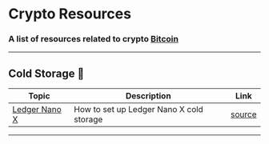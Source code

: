 # Crypto Resources
### A list of resources related to crypto [Bitcoin](https://raw.githubusercontent.com/justincgreen/coin-pouch/main/src/images/btc-loader.gif)
---
## Cold Storage :closed_lock_with_key:
| Topic | Description | Link |
| ----------- | ----------- | ----------- |
| [Ledger Nano X](https://shop.ledger.com/pages/ledger-nano-x) | How to set up Ledger Nano X cold storage | [source](https://www.youtube.com/watch?v=GNv3uPfqUdg) |
---